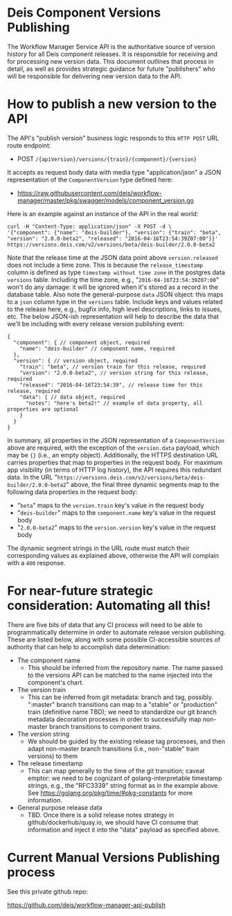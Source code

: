 # Deis Component Versions Publishing

The Workflow Manager Service API is the authoritative source of version history for all Deis component releases. It is responsible for receiving and for processing new version data. This document outlines that process in detail, as well as provides strategic guidance for future "publishers" who will be responsible for delivering new version data to the API.

# How to publish a new version to the API

The API's "publish version" business logic responds to this `HTTP POST` URL route endpoint:

* POST `/{apiVersion}/versions/{train}/{component}/{version}`

It accepts as request body data with media type "application/json" a JSON representation of the `ComponentVersion` type defined here:

* https://raw.githubusercontent.com/deis/workflow-manager/master/pkg/swagger/models/component_version.go

Here is an example against an instance of the API in the real world:

```
curl -H "Content-Type: application/json" -X POST -d \
'{"component": {"name": "deis-builder"}, "version": {"train": "beta", "version": "2.0.0-beta2", "released": "2016-04-16T23:54:39Z07:00"}}' https://versions.deis.com/v2/versions/beta/deis-builder/2.0.0-beta2
```

Note that the release time at the JSON data point above `version.released` does not include a time zone. This is because the `release_timestamp` column is defined as type `timestamp without time zone` in the postgres data `versions` table. Including the time zone, e.g., "`2016-04-16T23:54:39Z07:00`" won't do any damage: it will be ignored when it's stored as a record in the database table. Also note the general-purpose `data` JSON object: this maps to a `json` column type in the `versions` table. Include keys and values related to the release here, e.g., bugfix info, high level descriptions, links to issues, etc. The below JSON-ish representation will help to describe the data that we'll be including with every release version publishing event:

```
{
  "component": { // component object, required
    "name": "deis-builder" // component name, required
  },
  "version": { // version object, required
    "train": "beta", // version train for this release, required
    "version": "2.0.0-beta2", // version string for this release, required
    "released": "2016-04-16T23:54:39", // release time for this release, required
    "data": { // data object, required
      "notes": "here's beta2!" // example of data property, all properties are optional
    }
  }
}
```

In summary, all properties in the JSON representation of a `ComponentVersion` above are required, with the exception of the `version.data` payload, which may be `{}` (i.e., an empty object). Additionally, the HTTPS destination URL carries properties that map to properties in the request body. For maximum app visibility (in terms of HTTP log history), the API requires this redundant data. In the URL "`https://versions.deis.com/v2/versions/beta/deis-builder/2.0.0-beta2`" above, the final three dynamic segments map to the following data properties in the request body:

* "`beta`" maps to the `version.train` key's value in the request body
* "`deis-builder`" maps to the `component.name` key's value in the request body
* "`2.0.0-beta2`" maps to the `version.version` key's value in the request body

The dynamic segment strings in the URL route must match their corresponding values as explained above, otherwise the API will complain with a `400` response.

# For near-future strategic consideration: Automating all this!

There are five bits of data that any CI process will need to be able to programmatically determine in order to automate release version publishing. These are listed below, along with some possible CI-accessible sources of authority that can help to accomplish data determination:

* The component name
  * This should be inferred from the repository name. The name passed to the versions API can be matched to the name injected into the component's chart.
* The version train
  * This can be inferred from git metadata: branch and tag, possibly. ":master" branch transitions can map to a "stable" or "production" train (definitive name TBD); we need to standardize our git branch metadata decoration processes in order to successfully map non-master branch transitions to component trains.
* The version string
  * We should be guided by the existing release tag processes, and then adapt non-master branch transitions (i.e., non-"stable" train versions) to them
* The release timestamp
  * This can map generally to the time of the git transition; caveat emptor: we need to be cognizant of golang-interpretable timestamp strings, e.g., the "RFC3339" string format as in the example above. See https://golang.org/pkg/time/#pkg-constants for more information.
* General purpose release data
  * TBD. Once there is a solid release notes strategy in github/dockerhub/quay.io, we should have CI consume that information and inject it into the "data" payload as specified above.

# Current Manual Versions Publishing process

See this private github repo:

https://github.com/deis/workflow-manager-api-publish
